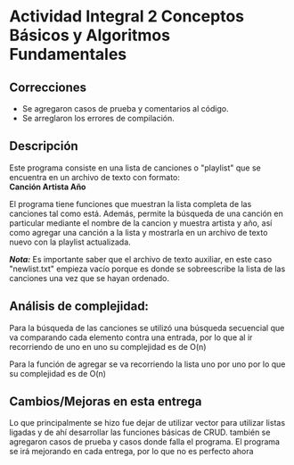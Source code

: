 Actividad Integral 2 Conceptos Básicos y Algoritmos Fundamentales
===

Correcciones
---

- Se agregaron casos de prueba y comentarios al código.
- Se arreglaron los errores de compilación.

Descripción
---

Este programa consiste en una lista de canciones o "playlist" que se encuentra en un archivo de texto con formato:  
**Canción Artista Año**

El programa tiene funciones que muestran la lista completa de las canciones tal como está. Además, permite la búsqueda de una canción en particular mediante el nombre de la cancion y muestra artista y año, así como agregar una canción a la lista y mostrarla en un archivo de texto nuevo con la playlist actualizada.

***Nota:*** Es importante saber que el archivo de texto auxiliar, en este caso "newlist.txt" empieza vacío porque es donde se sobreescribe la lista de las canciones una vez que se hayan ordenado.

Análisis de complejidad:
---

Para la búsqueda de las canciones se utilizó una búsqueda secuencial que va comparando cada elemento contra una entrada, por lo que al ir recorriendo de uno en uno su complejidad es de O(n)

Para la función de agregar se va recorriendo la lista uno por uno por lo que su complejidad es de O(n)

Cambios/Mejoras en esta entrega
---

Lo que principalmente se hizo fue dejar de utilizar vector para utilizar listas ligadas y de ahí desarrollar las funciones básicas de CRUD. también se agregaron casos de prueba y casos donde falla el programa. El programa se irá mejorando en cada entrega, por lo que no es perfecto ahora

